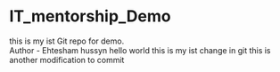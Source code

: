 # IT_mentorship_Demo
this is my ist Git repo for demo.
<br>
Author - Ehtesham hussyn hello world this is my ist change in git
this is another modification to commit